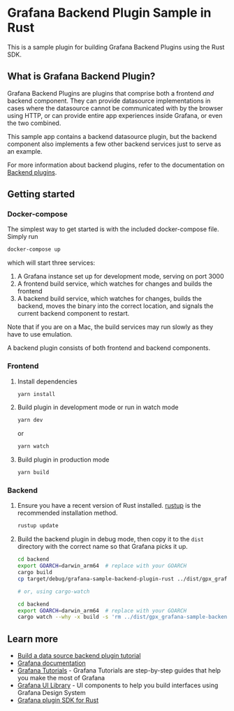 # Grafana Backend Plugin Sample in Rust

This is a sample plugin for building Grafana Backend Plugins using the Rust SDK.

## What is Grafana Backend Plugin?

Grafana Backend Plugins are plugins that comprise both a frontend _and_ backend component. They can provide datasource implementations in cases where the datasource cannot be communicated with by the browser using HTTP, or can provide entire app experiences inside Grafana, or even the two combined.

This sample app contains a backend datasource plugin, but the backend component also implements a few other backend services just to serve as an example.

For more information about backend plugins, refer to the documentation on [Backend plugins](https://grafana.com/docs/grafana/latest/developers/plugins/backend/).

## Getting started

### Docker-compose

The simplest way to get started is with the included docker-compose file. Simply run

```bash
docker-compose up
```

which will start three services:

1. A Grafana instance set up for development mode, serving on port 3000
2. A frontend build service, which watches for changes and builds the frontend
3. A backend build service, which watches for changes, builds the backend, moves the binary into the correct location, and signals the current backend component to restart.

Note that if you are on a Mac, the build services may run slowly as they have to use emulation.

A backend plugin consists of both frontend and backend components.

### Frontend

1. Install dependencies

   ```bash
   yarn install
   ```

2. Build plugin in development mode or run in watch mode

   ```bash
   yarn dev
   ```

   or

   ```bash
   yarn watch
   ```

3. Build plugin in production mode

   ```bash
   yarn build
   ```

### Backend

1. Ensure you have a recent version of Rust installed. [rustup](https://rustup.rs/) is the recommended installation method.

   ```bash
   rustup update
   ```

2. Build the backend plugin in debug mode, then copy it to the `dist` directory with the correct name so that Grafana picks it up.

   ```bash
   cd backend
   export GOARCH=darwin_arm64  # replace with your GOARCH
   cargo build
   cp target/debug/grafana-sample-backend-plugin-rust ../dist/gpx_grafana-sample-backend-plugin-rust_${GOARCH}

   # or, using cargo-watch

   cd backend
   export GOARCH=darwin_arm64  # replace with your GOARCH
   cargo watch --why -x build -s 'rm ../dist/gpx_grafana-sample-backend-plugin-rust_${GOARCH} && cp target/debug/grafana-sample-backend-plugin-rust ../dist/gpx_grafana-sample-backend-plugin-rust_${GOARCH}' -c -w . 
   ```

## Learn more

- [Build a data source backend plugin tutorial](https://grafana.com/tutorials/build-a-data-source-backend-plugin)
- [Grafana documentation](https://grafana.com/docs/)
- [Grafana Tutorials](https://grafana.com/tutorials/) - Grafana Tutorials are step-by-step guides that help you make the most of Grafana
- [Grafana UI Library](https://developers.grafana.com/ui) - UI components to help you build interfaces using Grafana Design System
- [Grafana plugin SDK for Rust](https://github.com/sd2k/grafana-plugin-sdk-rust)
